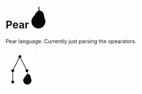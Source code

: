 # Pear ![pear](logo/logo.png)


Pear language. Currently just parsing the opearators.


![abstract pear tree](logo/tree_logo.png)

